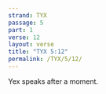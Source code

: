 ```yaml
---
strand: TYX
passage: 5
part: 1
verse: 12
layout: verse
title: "TYX 5:12"
permalink: /TYX/5/12/
---
```

Yex speaks after a moment.
